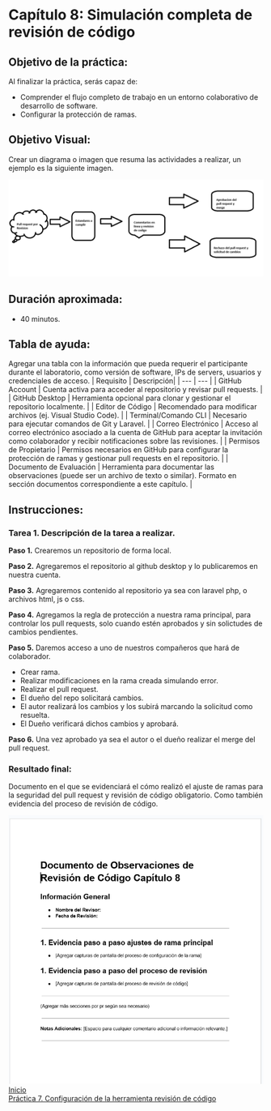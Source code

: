 # Capítulo 8: Simulación completa de revisión de código

## Objetivo de la práctica:
Al finalizar la práctica, serás capaz de:
- Comprender el flujo completo de trabajo en un entorno colaborativo de desarrollo de software.
- Configurar la protección de ramas.

## Objetivo Visual: 
Crear un diagrama o imagen que resuma las actividades a realizar, un ejemplo es la siguiente imagen. 

![diagrama1](../images/cap8/2.png)

## Duración aproximada:
- 40 minutos.

## Tabla de ayuda:
Agregar una tabla con la información que pueda requerir el participante durante el laboratorio, como versión de software, IPs de servers, usuarios y credenciales de acceso.
| Requisito | Descripción|
| --- | --- |
| GitHub Account | Cuenta activa para acceder al repositorio y revisar pull requests. |
| GitHub Desktop | Herramienta opcional para clonar y gestionar el repositorio localmente. |
| Editor de Código | Recomendado para modificar archivos (ej. Visual Studio Code). |
| Terminal/Comando CLI | Necesario para ejecutar comandos de Git y Laravel. |
| Correo Electrónico | Acceso al correo electrónico asociado a la cuenta de GitHub para aceptar la invitación como colaborador y recibir notificaciones sobre las revisiones. |
| Permisos de Propietario | Permisos necesarios en GitHub para configurar la protección de ramas y gestionar pull requests en el repositorio. |
| Documento de Evaluación | Herramienta para documentar las observaciones (puede ser un archivo de texto o similar). Formato en sección documentos correspondiente a este capítulo. |

## Instrucciones: 

### Tarea 1. Descripción de la tarea a realizar.

**Paso 1.** Crearemos un repositorio de forma local.

**Paso 2.** Agregaremos el repositorio al github desktop y lo publicaremos en nuestra cuenta.

**Paso 3.** Agregaremos contenido al repositorio ya sea con laravel php, o archivos html, js o css.

**Paso 4.** Agregamos la regla de protección a nuestra rama principal, para controlar los pull requests, solo cuando estén aprobados y sin solictudes de cambios pendientes.

**Paso 5.** Daremos acceso a uno de nuestros compañeros que hará de colaborador.

* Crear rama.
* Realizar modificaciones en la rama creada simulando error.
* Realizar el pull request.
* El dueño del repo solicitará cambios.
* El autor realizará los cambios y los subirá marcando la solicitud como resuelta.
* El Dueño verificará dichos cambios y aprobará.

**Paso 6.** Una vez aprobado ya sea el autor o el dueño realizar el merge del pull request.

### Resultado final:
Documento en el que se evidenciará el cómo realizó el ajuste de ramas para la seguridad del pull request y revisión de código obligatorio. Como también evidencia del proceso de revisión de código.

![imagen resultado](../images/cap8/1.png)<br>
[Inicio](../README.md)<br>
[Práctica 7. Configuración de la herramienta revisión de código](../Capítulo7/README.md)<br>
